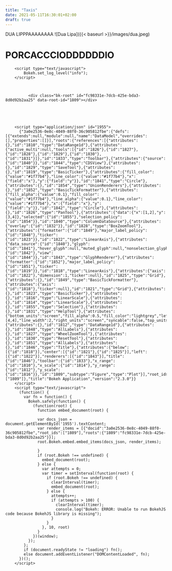 ```yaml
---
title: "Taxis"
date: 2021-05-11T16:30:01+02:00
draft: true
---
```


DUA LIPPPAAAAAAAA
![Dua Lipa]({{< baseurl >}}/images/dua.jpeg)

# PORCACCCIODDDDDDIO

<script type="text/javascript" src="https://cdn.bokeh.org/bokeh/release/bokeh-2.3.0.min.js" integrity="sha384-HjagQp6T0/7bxYTAXbLotF1MLAGWmhkY5siA1Gc/pcEgvgRPtMsRn0gQtMwGKiw1" crossorigin="anonymous"></script>
        <script type="text/javascript">
            Bokeh.set_log_level("info");
        </script>


        
              <div class="bk-root" id="fc98331e-7dcb-425e-bda3-8d0d92b2aa25" data-root-id="1809"></div>
            
          
        
      
      
        <script type="application/json" id="1955">
          {"3a0e2536-0e8c-4049-88f0-36c905812fbe":{"defs":[{"extends":null,"module":null,"name":"DataModel","overrides":[],"properties":[]}],"roots":{"references":[{"attributes":{},"id":"1810","type":"DataRange1d"},{"attributes":{"active_multi":null,"tools":[{"id":"1826"},{"id":"1827"},{"id":"1828"},{"id":"1829"},{"id":"1830"},{"id":"1831"}]},"id":"1833","type":"Toolbar"},{"attributes":{"source":{"id":"1840"}},"id":"1844","type":"CDSView"},{"attributes":{},"id":"1829","type":"SaveTool"},{"attributes":{},"id":"1819","type":"BasicTicker"},{"attributes":{"fill_color":{"value":"#1f77b4"},"line_color":{"value":"#1f77b4"},"x":{"field":"x"},"y":{"field":"y"}},"id":"1841","type":"Circle"},{"attributes":{},"id":"1854","type":"UnionRenderers"},{"attributes":{},"id":"1852","type":"BasicTickFormatter"},{"attributes":{"fill_alpha":{"value":0.1},"fill_color":{"value":"#1f77b4"},"line_alpha":{"value":0.1},"line_color":{"value":"#1f77b4"},"x":{"field":"x"},"y":{"field":"y"}},"id":"1842","type":"Circle"},{"attributes":{},"id":"1826","type":"PanTool"},{"attributes":{"data":{"x":[1,2],"y":[3,4]},"selected":{"id":"1855"},"selection_policy":{"id":"1854"}},"id":"1840","type":"ColumnDataSource"},{"attributes":{"overlay":{"id":"1832"}},"id":"1828","type":"BoxZoomTool"},{"attributes":{"formatter":{"id":"1849"},"major_label_policy":{"id":"1848"},"ticker":{"id":"1823"}},"id":"1822","type":"LinearAxis"},{"attributes":{"data_source":{"id":"1840"},"glyph":{"id":"1841"},"hover_glyph":null,"muted_glyph":null,"nonselection_glyph":{"id":"1842"},"view":{"id":"1844"}},"id":"1843","type":"GlyphRenderer"},{"attributes":{"formatter":{"id":"1852"},"major_label_policy":{"id":"1851"},"ticker":{"id":"1819"}},"id":"1818","type":"LinearAxis"},{"attributes":{"axis":{"id":"1822"},"dimension":1,"ticker":null},"id":"1825","type":"Grid"},{"attributes":{},"id":"1849","type":"BasicTickFormatter"},{"attributes":{"axis":{"id":"1818"},"ticker":null},"id":"1821","type":"Grid"},{"attributes":{},"id":"1823","type":"BasicTicker"},{"attributes":{},"id":"1816","type":"LinearScale"},{"attributes":{},"id":"1814","type":"LinearScale"},{"attributes":{},"id":"1855","type":"Selection"},{"attributes":{},"id":"1831","type":"HelpTool"},{"attributes":{"bottom_units":"screen","fill_alpha":0.5,"fill_color":"lightgrey","left_units":"screen","level":"overlay","line_alpha":1.0,"line_color":"black","line_dash":[4,4],"line_width":2,"right_units":"screen","syncable":false,"top_units":"screen"},"id":"1832","type":"BoxAnnotation"},{"attributes":{},"id":"1812","type":"DataRange1d"},{"attributes":{},"id":"1848","type":"AllLabels"},{"attributes":{},"id":"1827","type":"WheelZoomTool"},{"attributes":{},"id":"1830","type":"ResetTool"},{"attributes":{},"id":"1851","type":"AllLabels"},{"attributes":{},"id":"1846","type":"Title"},{"attributes":{"below":[{"id":"1818"}],"center":[{"id":"1821"},{"id":"1825"}],"left":[{"id":"1822"}],"renderers":[{"id":"1843"}],"title":{"id":"1846"},"toolbar":{"id":"1833"},"x_range":{"id":"1810"},"x_scale":{"id":"1814"},"y_range":{"id":"1812"},"y_scale":{"id":"1816"}},"id":"1809","subtype":"Figure","type":"Plot"}],"root_ids":["1809"]},"title":"Bokeh Application","version":"2.3.0"}}
        </script>
        <script type="text/javascript">
          (function() {
            var fn = function() {
              Bokeh.safely(function() {
                (function(root) {
                  function embed_document(root) {
                    
                  var docs_json = document.getElementById('1955').textContent;
                  var render_items = [{"docid":"3a0e2536-0e8c-4049-88f0-36c905812fbe","root_ids":["1809"],"roots":{"1809":"fc98331e-7dcb-425e-bda3-8d0d92b2aa25"}}];
                  root.Bokeh.embed.embed_items(docs_json, render_items);
                
                  }
                  if (root.Bokeh !== undefined) {
                    embed_document(root);
                  } else {
                    var attempts = 0;
                    var timer = setInterval(function(root) {
                      if (root.Bokeh !== undefined) {
                        clearInterval(timer);
                        embed_document(root);
                      } else {
                        attempts++;
                        if (attempts > 100) {
                          clearInterval(timer);
                          console.log("Bokeh: ERROR: Unable to run BokehJS code because BokehJS library is missing");
                        }
                      }
                    }, 10, root)
                  }
                })(window);
              });
            };
            if (document.readyState != "loading") fn();
            else document.addEventListener("DOMContentLoaded", fn);
          })();
        </script>